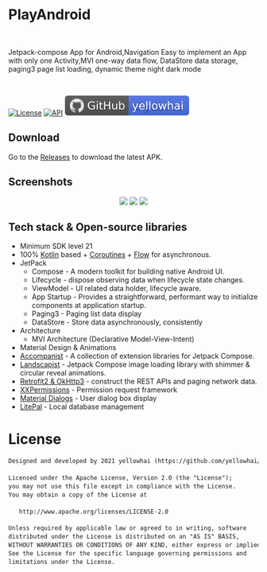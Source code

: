 <h1>PlayAndroid</h1></br>
<p>  
Jetpack-compose App for Android,Navigation Easy to implement an App with only one Activity,MVI one-way data flow, DataStore data storage, paging3 page list loading, dynamic theme night dark mode
</p>
</br>

<p>
  <a href="https://opensource.org/licenses/Apache-2.0"><img alt="License" src="https://img.shields.io/badge/License-Apache%202.0-blue.svg"/></a>
  <a href="https://android-arsenal.com/api?level=21"><img alt="API" src="https://img.shields.io/badge/API-21%2B-brightgreen.svg?style=flat"/></a>
  <a href="https://github.com/yellowhai"><img src="/githubsvg.svg"/></a>
</p>

## Download
Go to the [Releases](https://github.com/yellowhai/PlayAndroid/releases) to download the latest APK.

## Screenshots
<p align="center">
<img src="screenshots/screenshots1.gif" width="32%"/>
<img src="screenshots/screenshots2.gif" width="32%"/>
<img src="screenshots/screenshots3.gif" width="32%"/>
</p>

## Tech stack & Open-source libraries
- Minimum SDK level 21
- 100% [Kotlin](https://kotlinlang.org/) based + [Coroutines](https://github.com/Kotlin/kotlinx.coroutines) + [Flow](https://kotlin.github.io/kotlinx.coroutines/kotlinx-coroutines-core/kotlinx.coroutines.flow/) for asynchronous.
- JetPack
  - Compose - A modern toolkit for building native Android UI.
  - Lifecycle - dispose observing data when lifecycle state changes.
  - ViewModel - UI related data holder, lifecycle aware.
  - App Startup - Provides a straightforward, performant way to initialize components at application startup.
  - Paging3 - Paging list data display
  - DataStore - Store data asynchronously, consistently
- Architecture
  - MVI Architecture (Declarative Model-View-Intent)
- Material Design & Animations
- [Accompanist](https://github.com/google/accompanist) - A collection of extension libraries for Jetpack Compose.
- [Landscapist](https://github.com/skydoves/landscapist) - Jetpack Compose image loading library with shimmer & circular reveal animations.
- [Retrofit2 & OkHttp3](https://github.com/square/retrofit) - construct the REST APIs and paging network data.
- [XXPermissions](https://github.com/getActivity/XXPermissions) - Permission request framework
- [Material Dialogs](https://github.com/vanpra/compose-material-dialogs) - User dialog box display
- [LitePal](https://github.com/guolindev/LitePal) - Local database management



# License
```xml
Designed and developed by 2021 yellowhai (https://github.com/yellowhai/PlayAndroid)

Licensed under the Apache License, Version 2.0 (the "License");
you may not use this file except in compliance with the License.
You may obtain a copy of the License at

   http://www.apache.org/licenses/LICENSE-2.0

Unless required by applicable law or agreed to in writing, software
distributed under the License is distributed on an "AS IS" BASIS,
WITHOUT WARRANTIES OR CONDITIONS OF ANY KIND, either express or implied.
See the License for the specific language governing permissions and
limitations under the License.
```
